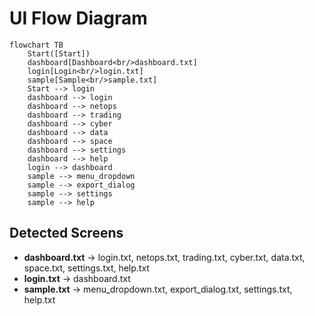 # UI Flow Diagram

```mermaid
flowchart TB
    Start([Start])
    dashboard[Dashboard<br/>dashboard.txt]
    login[Login<br/>login.txt]
    sample[Sample<br/>sample.txt]
    Start --> login
    dashboard --> login
    dashboard --> netops
    dashboard --> trading
    dashboard --> cyber
    dashboard --> data
    dashboard --> space
    dashboard --> settings
    dashboard --> help
    login --> dashboard
    sample --> menu_dropdown
    sample --> export_dialog
    sample --> settings
    sample --> help
```

## Detected Screens

- **dashboard.txt** → login.txt, netops.txt, trading.txt, cyber.txt, data.txt, space.txt, settings.txt, help.txt
- **login.txt** → dashboard.txt
- **sample.txt** → menu_dropdown.txt, export_dialog.txt, settings.txt, help.txt
